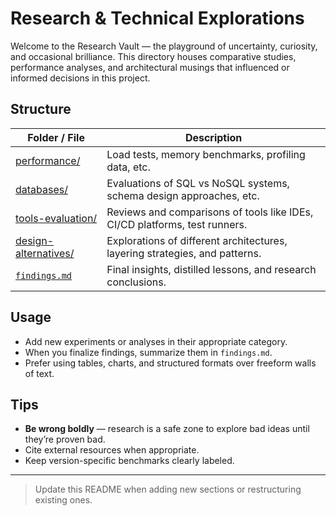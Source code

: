 <!--
START OF: docs/research/README.md
Purpose: Central index for technical investigations and comparative studies.
Update Frequency: Whenever a new research entry is added or updated.
Location: docs/research/README.md
-->

# Research & Technical Explorations

Welcome to the Research Vault — the playground of uncertainty, curiosity, and occasional brilliance.
This directory houses comparative studies, performance analyses, and architectural musings that influenced or informed decisions in this project.

## Structure

| Folder / File                                | Description                                                                 |
|----------------------------------------------|-----------------------------------------------------------------------------|
| [performance/](performance/)                 | Load tests, memory benchmarks, profiling data, etc.                         |
| [databases/](databases/)                     | Evaluations of SQL vs NoSQL systems, schema design approaches, etc.         |
| [tools-evaluation/](tools-evaluation/)       | Reviews and comparisons of tools like IDEs, CI/CD platforms, test runners.  |
| [design-alternatives/](design-alternatives/) | Explorations of different architectures, layering strategies, and patterns. |
| [`findings.md`](findings.md)                 | Final insights, distilled lessons, and research conclusions.                |

## Usage

- Add new experiments or analyses in their appropriate category.
- When you finalize findings, summarize them in `findings.md`.
- Prefer using tables, charts, and structured formats over freeform walls of text.

## Tips

- **Be wrong boldly** — research is a safe zone to explore bad ideas until they’re proven bad.
- Cite external resources when appropriate.
- Keep version-specific benchmarks clearly labeled.

---

> Update this README when adding new sections or restructuring existing ones.

<!-- END OF: docs/research/README.md -->
